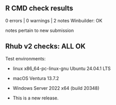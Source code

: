 ## R CMD check results

0 errors | 0 warnings | 2 notes
Winbuilder: OK

notes pertain to new submission

## Rhub v2 checks: ALL OK
Test environments:
* linux x86_64-pc-linux-gnu Ubuntu 24.04.1 LTS 
* macOS Ventura 13.7.2 
* Windows Server 2022 x64 (build 20348)

* This is a new release.
